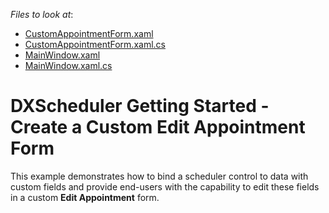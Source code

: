 <!-- default file list -->
*Files to look at*:

* [CustomAppointmentForm.xaml](./CS/SchedulerCustomAppointmentForm/CustomAppointmentForm.xaml)
* [CustomAppointmentForm.xaml.cs](./CS/SchedulerCustomAppointmentForm/CustomAppointmentForm.xaml.cs)
* [MainWindow.xaml](./CS/SchedulerCustomAppointmentForm/MainWindow.xaml)
* [MainWindow.xaml.cs](./CS/SchedulerCustomAppointmentForm/MainWindow.xaml.cs)
<!-- default file list end -->
# DXScheduler Getting Started - Create a Custom Edit Appointment Form


<p>This example demonstrates how to bind a scheduler control to data with custom fields and provide end-users with the capability to edit these fields in a custom <strong>Edit Appointment</strong> form.</p>

<br/>


